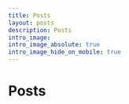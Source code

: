```yaml
---
title: Posts
layout: posts
description: Posts
intro_image:
intro_image_absolute: true
intro_image_hide_on_mobile: true
---
```


# Posts
